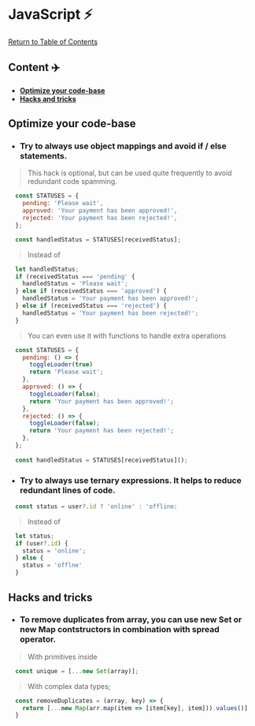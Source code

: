 # JavaScript ⚡

[Return to Table of Contents](../README.md)

## Content ✈️ 

  - [**Optimize your code-base**](#optimize-your-code-base)
  - [**Hacks and tricks**](#hacks-and-tricks)

## **Optimize your code-base**

- ### Try to always use object mappings and avoid if / else statements.

> This hack is optional, but can be used quite frequently to avoid redundant code spamming.

```javascript
  const STATUSES = {
    pending: 'Please wait',
    approved: 'Your payment has been approved!',
    rejected: 'Your payment has been rejected!',
  };

  const handledStatus = STATUSES[receivedStatus];
```
> Instead of

```javascript
  let handledStatus;
  if (receivedStatus === 'pending' {
    handledStatus = 'Please wait';
  } else if (receivedStatus === 'approved') {
    handledStatus = 'Your payment has been approved!';
  } else if (receivedStatus === 'rejected') {
    handledStatus = 'Your payment has been rejected!';
  }
```
> You can even use it with functions to handle extra operations

```javascript
  const STATUSES = {
    pending: () => {
      toggleLoader(true)
      return 'Please wait';
    },
    approved: () => {
      toggleLoader(false);
      return 'Your payment has been approved!';
    },
    rejected: () => {
      toggleLoader(false);
      return 'Your payment has been rejected!';
    },
  };
  
  const handledStatus = STATUSES[receivedStatus]();
```

- ### Try to always use ternary expressions. It helps to reduce redundant lines of code.

```javascript
  const status = user?.id ? 'online' : 'offline:
```

> Instead of

```javascript
  let status;
  if (user?.id) {
    status = 'online';
  } else {
    status = 'offlne'
  }
```

## **Hacks and tricks**

- ### To remove duplicates from array, you can use new Set or new Map contstructors in combination with spread operator.

> With primitives inside

```javascript
  const unique = [...new Set(array)];
```

> With complex data types;

```javascript
  const removeDuplicates = (array, key) => {
    return [...new Map(arr.map(item => [item[key], item])).values()]
  }
```
